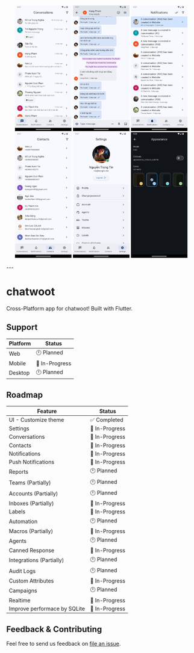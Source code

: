<p align="center">
    <img src=".github/screenshots/conversations.png" width="150"/>
    <img src=".github/screenshots/conversation_chat.png" width="150"/>
    <img src=".github/screenshots/notifications.png" width="150"/>
    <img src=".github/screenshots/contacts.png" width="150"/>
    <img src=".github/screenshots/settings.png" width="150"/>
    <img src=".github/screenshots/appearance.png" width="150"/>
</p>
---

# chatwoot

Cross-Platform app for chatwoot! Built with Flutter.

## Support

| Platform | Status         |
| -------- | -------------- |
| Web      | 🕛 Planned     |
| Mobile   | 💪 In-Progress |
| Desktop  | 🕛 Planned     |

## Roadmap

| Feature                      | Status         |
| ---------------------------- | -------------- |
| UI - Customize theme         | ✅ Completed   |
| Settings                     | 💪 In-Progress |
| Conversations                | 💪 In-Progress |
| Contacts                     | 💪 In-Progress |
| Notifications                | 💪 In-Progress |
| Push Notifications           | 💪 In-Progress |
| Reports                      | 🕛 Planned     |
| Teams (Partially)            | 🕛 Planned     |
| Accounts (Partially)         | 🕛 Planned     |
| Inboxes (Partially)          | 💪 In-Progress |
| Labels                       | 💪 In-Progress |
| Automation                   | 🕛 Planned     |
| Macros (Partially)           | 💪 In-Progress |
| Agents                       | 🕛 Planned     |
| Canned Response              | 💪 In-Progress |
| Integrations (Partially)     | 🕛 Planned     |
| Audit Logs                   | 🕛 Planned     |
| Custom Attributes            | 💪 In-Progress |
| Campaigns                    | 🕛 Planned     |
| Realtime                     | 💪 In-Progress |
| Improve performace by SQLite | 💪 In-Progress |

## Feedback & Contributing

Feel free to send us feedback on [file an issue](https://github.com/trongtindev/chatwoot-flutter/issues).
